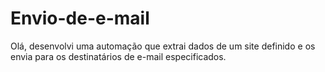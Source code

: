 # Envio-de-e-mail
Olá, desenvolvi uma automação que extrai dados de um site definido e os envia para os destinatários de e-mail especificados.
